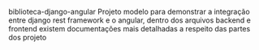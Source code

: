 biblioteca-django-angular
Projeto modelo para demonstrar a integração entre django rest framework e o angular, dentro dos arquivos backend e frontend existem documentações mais detalhadas a respeito das partes dos projeto